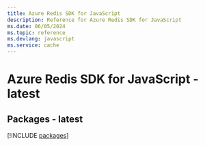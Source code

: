 ```yaml
---
title: Azure Redis SDK for JavaScript
description: Reference for Azure Redis SDK for JavaScript
ms.date: 06/05/2024
ms.topic: reference
ms.devlang: javascript
ms.service: cache
---
```

# Azure Redis SDK for JavaScript - latest
## Packages - latest
[!INCLUDE [packages](redis-index.md)]